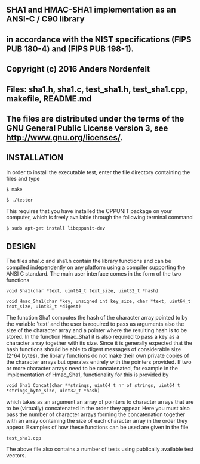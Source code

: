 ##  SHA1 and HMAC-SHA1 implementation as an ANSI-C / C90 library  
##	in accordance with the NIST specifications (FIPS PUB 180-4) and (FIPS PUB 198-1).
##
##  Copyright (c)  2016  Anders Nordenfelt
##
## 	Files: sha1.h, sha1.c, test_sha1.h, test_sha1.cpp, makefile, README.md 
##
##  The files are distributed under the terms of the GNU General Public License version 3, see <http://www.gnu.org/licenses/>.


## INSTALLATION

In order to install the executable test, enter the file directory containing the files and type

	$ make

	$ ./tester

This requires that you have installed the CPPUNIT package on your computer, which is freely available through the following terminal command

	$ sudo apt-get install libcppunit-dev



## DESIGN

The files sha1.c and sha1.h contain the library functions and can be compiled independently on any platform using a compiler supporting the ANSI C standard. The main user interface comes in the form of the two functions

	void Sha1(char *text, uint64_t text_size, uint32_t *hash)

	void Hmac_Sha1(char *key, unsigned int key_size, char *text, uint64_t text_size, uint32_t *digest)

The function Sha1 computes the hash of the character array pointed to by the variable 'text' and the user is required to pass as arguments also the size of the character array and a pointer where the resulting hash is to be stored. In the function Hmac_Sha1 it is also required to pass a key as a character array together with its size. Since it is generally expected that the hash functions should be able to digest messages of considerable size (2^64 bytes), the library functions do not make their own private copies of the character arrays but operates entirely with the pointers provided. If two or more character arrays need to be concatenated, for example in the implementation of Hmac_Sha1, functionality for this is provided by

	void Sha1_Concat(char **strings, uint64_t nr_of_strings, uint64_t *strings_byte_size, uint32_t *hash)

which takes as an argument an array of pointers to character arrays that are to be (virtually) concatenated in the order they appear. Here you must also pass the number of character arrays forming the concatenation together with an array containing the size of each character array in the order they appear. Examples of how these functions can be used are given in the file 

	test_sha1.cpp

The above file also contains a number of tests using publically available test vectors.
